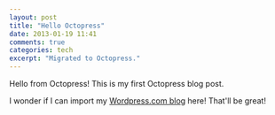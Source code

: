 ```yaml
---
layout: post
title: "Hello Octopress"
date: 2013-01-19 11:41
comments: true
categories: tech
excerpt: "Migrated to Octopress."
---
```


Hello from Octopress! This is my first Octopress blog post.

I wonder if I can import my [Wordpress.com blog](http://rishabhsrao.wordpress.com) here! That'll be great!
